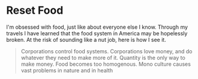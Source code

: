 Reset Food
==========

I'm obsessed with food, just like about everyone else I know. Through my travels I have learned that the food system in America may be hopelessly broken. At the risk of sounding like a nut job, here is how I see it.

> Corporations control food systems.
> Corporations love money, and do whatever they need to make more of it.
> Quantity is the only way to make money.
> Food becomes too homogenous.
> Mono culture causes vast problems in nature and in health


